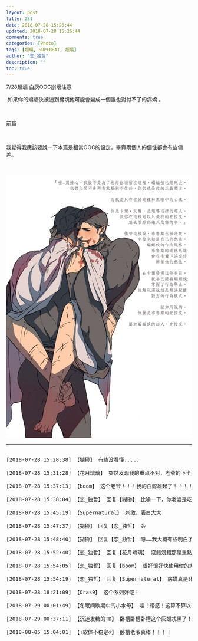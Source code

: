 ```yaml
---
layout: post
title: 281
date: 2018-07-28 15:26:44
updated: 2018-07-28 15:26:44
comments: true
categories: [Photo]
tags: [超蝙, SUPERBAT, 超蝠]
author: "恋_独哲"
description: ""
toc: true
---
```


<p>7/28超蝙&nbsp;白灰OOC崩壞注意</p> 
<p>&nbsp;如果你的蝙蝠俠被逼到絕境他可能會變成一個誰也對付不了的病嬌&nbsp;。</p> 
<p><br /></p> 
<p><a target="_blank" href="http://lianduzhe.lofter.com/post/1d458e50_eef9ce0d"  >前篇</a></p> 
<p><br /></p> 
<p>我覺得我應該要說一下本篇是相當OOC的設定，畢竟兩個人的個性都會有些偏差。</p> 
<p><br /></p>

![](https://raw.githubusercontent.com/alicewish/maple50821/master/img_YW5MWVN1NEpoZFdjZEFza0FBbzlrNFg5azQ5MWNqWjJIcHF5MTJaSXZIMFZDQnBmMkNrME5RPT0.jpg)

---

<pre>

[2018-07-28 15:28:38] 【猢狲】 有些没看懂.....

[2018-07-28 15:31:28] 【花月琉璃】 突然发现我的重点不对，老爷的下半身是光着的

[2018-07-28 15:37:13] 【boom】 这个老爷！！！我的白鲸雄起了！！！！！

[2018-07-28 15:38:04] 【恋_独哲】 回复【猢狲】 比喻一下，你老婆是吃素的討厭殺生並且嚴厲譴責，你在外的時候會不會顧慮老婆的想法而避開殺生？

[2018-07-28 15:45:19] 【Supernatural】 刺激，表白大大

[2018-07-28 15:47:37] 【猢狲】 回复【恋_独哲】 会

[2018-07-28 15:48:40] 【猢狲】 回复【恋_独哲】 嗯……我大概有些明白了

[2018-07-28 15:52:40] 【恋_独哲】 回复【花月琉璃】 沒錯沒錯那是重點(?

[2018-07-28 15:54:05] 【恋_独哲】 回复【boom】 很好很好快使用你的大鯨魚

[2018-07-28 15:54:19] 【恋_独哲】 回复【Supernatural】 病嬌真是非常好吃了

[2018-07-28 18:21:09] 【Oras9】 这个系列好吃！

[2018-07-29 00:01:49] 【冬眠间歇期中的小水母】 哇！带感！这算不算以布鲁斯的手段控制超人嘻嘻嘻

[2018-07-29 00:37:11] 【沉迷发糖的TD】 卧槽卧槽卧槽这个灰蝙忒黑了！！！（干的漂亮

[2018-08-05 15:04:01] 【↑软体不稳定♂】 卧槽老爷真棒！！！！

</pre>